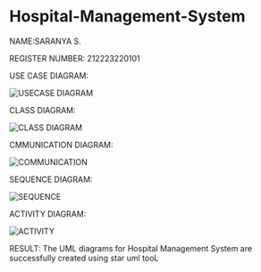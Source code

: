 # Hospital-Management-System

NAME:SARANYA S.

REGISTER NUMBER: 212223220101

USE CASE DIAGRAM:

![USECASE DIAGRAM](https://github.com/user-attachments/assets/bb2f28ba-a812-46ed-9859-160931a632ce)

CLASS DIAGRAM:

![CLASS DIAGRAM](https://github.com/user-attachments/assets/2205240a-d85c-480d-96e9-88efbafe6f6d)

CMMUNICATION DIAGRAM:

![COMMUNICATION](https://github.com/user-attachments/assets/e458e859-d107-461b-a54d-fad2ce351492)

SEQUENCE DIAGRAM:

![SEQUENCE](https://github.com/user-attachments/assets/dbb85887-b228-4c73-92e9-326da4e0eb32)

ACTIVITY DIAGRAM:

![ACTIVITY](https://github.com/user-attachments/assets/ac6551fb-6501-4937-92c5-7dd4aa062d9b)

RESULT:
   The UML diagrams for Hospital Management System are successfully created using star uml tooL
